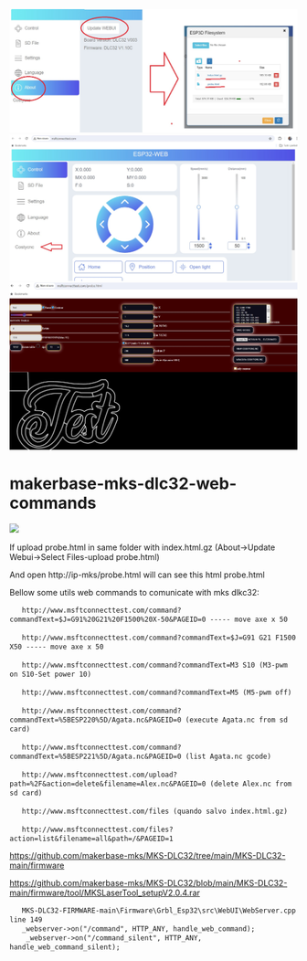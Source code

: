 ![](https://github.com/costycnc/makerbase-mks-dlc32-webui-custom-test-query-string-web-commands-costycnc/blob/main/2.jpg)
![](https://github.com/costycnc/makerbase-mks-dlc32-webui-custom-test-query-string-web-commands-costycnc/blob/main/1.jpg)
![](https://github.com/costycnc/makerbase-mks-dlc32-webui-custom-test-query-string-web-commands-costycnc/blob/main/3.jpg)

# makerbase-mks-dlc32-web-commands

![](https://user-images.githubusercontent.com/12979070/131437599-2b7aae8f-1569-4e38-b713-bb6b87596be5.png)

If upload probe.html in same folder with index.html.gz (About->Update Webui->Select Files-upload probe.html)

And open http://ip-mks/probe.html will can see this html probe.html

Bellow some utils web commands to comunicate with mks dlkc32:

       http://www.msftconnecttest.com/command?commandText=$J=G91%20G21%20F1500%20X-50&PAGEID=0 ----- move axe x 50

       http://www.msftconnecttest.com/command?commandText=$J=G91 G21 F1500 X50 ----- move axe x 50

       http://www.msftconnecttest.com/command?commandText=M3 S10 (M3-pwm on S10-Set power 10) 
       
       http://www.msftconnecttest.com/command?commandText=M5 (M5-pwm off)

       http://www.msftconnecttest.com/command?commandText=%5BESP220%5D/Agata.nc&PAGEID=0 (execute Agata.nc from sd card)

       http://www.msftconnecttest.com/command?commandText=%5BESP221%5D/Agata.nc&PAGEID=0 (list Agata.nc gcode)

       http://www.msftconnecttest.com/upload?path=%2F&action=delete&filename=Alex.nc&PAGEID=0 (delete Alex.nc from sd card)

       http://www.msftconnecttest.com/files (quando salvo index.html.gz)

       http://www.msftconnecttest.com/files?action=list&filename=all&path=/&PAGEID=1



https://github.com/makerbase-mks/MKS-DLC32/tree/main/MKS-DLC32-main/firmware

 https://github.com/makerbase-mks/MKS-DLC32/blob/main/MKS-DLC32-main/firmware/tool/MKSLaserTool_setupV2.0.4.rar

       MKS-DLC32-FIRMWARE-main\Firmware\Grbl_Esp32\src\WebUI\WebServer.cpp  line 149
       _webserver->on("/command", HTTP_ANY, handle_web_command);
        _webserver->on("/command_silent", HTTP_ANY, handle_web_command_silent);
